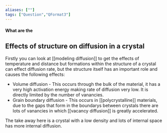 ```yaml
---
aliases: [""]
tags: ["Question","QFormat3"]
---
```


#### What are the
## Effects of structure on diffusion in a crystal
Firstly you can look at [[modeling diffusion]] to get the effects of temperature and distance but formations within the structure of a crystal can effect diffusion rate, but the structure itself has an important role and causes the following effects:
- Volume diffusion - This occurs through the bulk of the material, it has a very high activation energy making rate of diffusion very low. It is directly limited by the number of vanancies.
- Grain boundary diffusion - This occurs in [[polycrystalline]] materials, due to the gaps that form in the boundarys between crystals there are lots of vanancies in which [[vacancy diffusion]] is greatly accelerated.

The take away here is a crystal with a low density and lots of internal space has more internal diffusion.